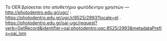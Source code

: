 Το OER βρίσκεται στο αποθετήριο φωτόδεντρο χρηστών —http://photodentro.edu.gr/ugc/ : https://photodentro.edu.gr/ugc/r/8525/2993?locale=el . https://photodentro.edu.gr/oai-ugc/request?verb=GetRecord&identifier=oai:photodentro:ugc:8525/2993&metadataPrefix=oai_lom
